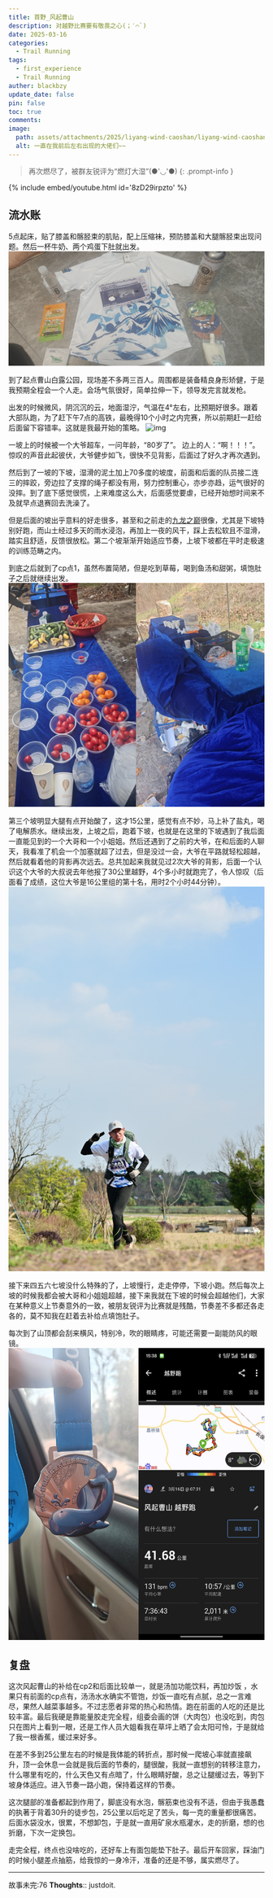 ```yaml
---
title: 首野_风起曹山
description: 对越野比赛要有敬畏之心(；′⌒`)
date: 2025-03-16
categories:
  - Trail Running
tags:
  - first_experience
  - Trail Running
auther: blackbzy
update_date: false
pin: false
toc: true
comments: 
image:
  path: assets/attachments/2025/liyang-wind-caoshan/liyang-wind-caoshan01.jpg
  alt: 一直在我前后左右出现的大佬们~~
---
```


> 再次燃尽了，被群友锐评为“燃灯大湿”(●'◡'●)
{: .prompt-info }

{% include embed/youtube.html id='8zD29irpzto' %}

## 流水账
5点起床，贴了膝盖和髂胫束的肌贴，配上压缩袜，预防膝盖和大腿髂胫束出现问题。然后一杯牛奶、两个鸡蛋下肚就出发。
![img](assets/attachments/2025/liyang-wind-caoshan/liyang-wind-caoshan02.jpg)

到了起点曹山白露公园，现场差不多两三百人。周围都是装备精良身形矫健，于是我预期全程会一个人走。会场气氛很好，简单拉伸一下，领导发完言就发枪。

出发的时候微风，阴沉沉的云，地面湿泞，气温在4°左右，比预期好很多。跟着大部队跑，为了赶下午7点的高铁，最晚得10个小时之内完赛，所以前期赶一赶给后面留下容错率。这就是我最开始的策略。
![img](assets/attachments/2025/liyang-wind-caoshan/liyang-wind-caoshan04.jpeg)

一坡上的时候被一个大爷超车，一问年龄，“80岁了”。
边上的人：“啊！！！”。
惊叹的声音此起彼伏，大爷健步如飞，很快不见背影，后面过了好久才再次遇到。

然后到了一坡的下坡，湿滑的泥土加上70多度的坡度，前面和后面的队员接二连三的摔跤，旁边拉了支撑的绳子都没有用，努力控制重心，亦步亦趋，运气很好的没摔。到了底下感觉很慌，上来难度这么大，后面感觉要虐，已经开始想时间来不及就早点退赛回去洗澡了。

但是后面的坡出乎意料的好走很多，甚至和之前走的[九龙之巅](/posts/nine-dragon-top)很像，尤其是下坡特别好跑，而山土经过多天的雨水浸泡，再加上一夜的风干，踩上去松软且不湿滑，踏实且舒适，反馈很放松。第二个坡渐渐开始适应节奏，上坡下坡都在平时走极速的训练范畴之内。

到底之后就到了cp点1，虽然布置简陋，但是吃到草莓，喝到鱼汤和甜粥，填饱肚子之后就继续出发。
![img](assets/attachments/2025/liyang-wind-caoshan/liyang-wind-caoshan03.jpg)

第三个坡明显大腿有点开始酸了，这才15公里，感觉有点不妙，马上补了盐丸，喝了电解质水。继续出发，上坡之后，跑着下坡，也就是在这里的下坡遇到了我后面一直能见到的一个大哥和一个小姐姐。然后还遇到了之前的大爷，在和后面的人聊天，我看准了机会一个加塞就超了过去，但是没过一会，大爷在平路就轻松超越，然后就看着他的背影再次远去。总共加起来我就见过2次大爷的背影，后面一个认识这个大爷的大叔说去年他报了30公里越野，4个多小时就跑完了，令人惊叹（后面看了成绩，这位大爷是16公里组的第十名，用时2个小时44分钟）。
![img](assets/attachments/2025/liyang-wind-caoshan/liyang-wind-caoshan05.jpeg)

接下来四五六七坡没什么特殊的了，上坡慢行，走走停停，下坡小跑。然后每次上坡的时候我都会被大哥和小姐姐超越，接下来我就在下坡的时候会超越他们，大家在某种意义上节奏意外的一致，被朋友锐评为比赛就是残酷，节奏差不多都还各走各的，莫不知我在赶着去补给点填饱肚子。

每次到了山顶都会刮来横风，特别冷，吹的眼睛疼，可能还需要一副能防风的眼镜。
![img](assets/attachments/2025/liyang-wind-caoshan/liyang-wind-caoshan06.jpg)

## 复盘
这次风起曹山的补给在cp2和后面比较单一，就是汤加功能饮料，再加炒饭 ，水果只有前面的cp点有，汤汤水水确实不管饱，炒饭一直吃有点腻，总之一言难尽，果然人越菜事越多。不过志愿者非常的热心和热情。跑在前面的人吃的还是比较丰富。最后我硬是靠能量胶走完全程，组委会画的饼（大肉包）也没吃到，肉包只在图片上看到一眼，还是工作人员大姐看我在草坪上晒了会太阳可怜，于是就给了我一根香蕉，缓过来好多。

在差不多到25公里左右的时候是我体能的转折点，那时候一爬坡心率就直接飙升，顶一会休息一会就是我后面的节奏的，腿很酸，我就一直想别的转移注意力，什么哪里有吃的，什么天色又有点暗了，什么眼睛好酸，总之让腿缓过去，等到下坡身体适应。进入节奏一路小跑，保持着这样的节奏。

这次腿部的准备都起到作用了，脚底没有水泡，髂筋束也没有不适，但由于我愚蠢的执著于背着30升的徒步包，25公里以后吃足了苦头，每一克的重量都很痛苦。后面水袋没水，很累，不想卸包，于是就一直用矿泉水瓶灌水，走的折磨，想的也折磨，下次一定换包。

走完全程，终点也没啥吃的，还好车上有面包能垫下肚子。最后开车回家，踩油门的时候小腿差点抽筋，给我惊的一身冷汗，准备的还是不够，属实燃尽了。

---
故事未完:76
**Thoughts**:: justdoit.
